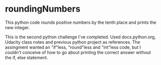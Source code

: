 roundingNumbers
===============

This python code rounds positive numbers by the tenth place and prints the new integer.

This is the second python challenge I've completed. Used docs.python.org, Udacity class notes and previous python project as references. The assingment wanted an "if"less, "round"less and "int"less code, but I couldn't conceive of how to go about printing the correct answer without the if, else statement. 
